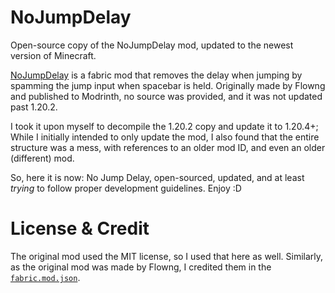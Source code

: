 # NoJumpDelay
Open-source copy of the NoJumpDelay mod, updated to the newest version of Minecraft.

[NoJumpDelay](https://modrinth.com/mod/no-jump-delay) is a fabric mod that removes the delay when jumping by spamming the jump input when spacebar is held. Originally made by Flowng and published to Modrinth, no source was provided, and it was not updated past 1.20.2.

I took it upon myself to decompile the 1.20.2 copy and update it to 1.20.4+; While I initially intended to only update the mod, I also found that the entire structure was a mess, with references to an older mod ID, and even an older (different) mod.

So, here it is now: No Jump Delay, open-sourced, updated, and at least *trying* to follow proper development guidelines. Enjoy :D

# License & Credit
The original mod used the MIT license, so I used that here as well. Similarly, as the original mod was made by Flowng, I credited them in the [`fabric.mod.json`](https://github.com/KadTheHunter/NoJumpDelay/blob/main/src/main/resources/fabric.mod.json).
